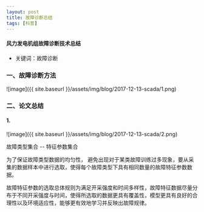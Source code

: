 ```yaml
---
layout: post
title: 故障诊断总结
tags: [科普]
---
```

#### 风力发电机组故障诊断技术总结

* 关键词：故障诊断

### 一、故障诊断方法

![image]({{ site.baseurl }}/assets/img/blog/2017-12-13-scada/1.png)

### 二、论文总结

#### 1.

![image]({{ site.baseurl }}/assets/img/blog/2017-12-13-scada/2.png)

故障类型集合 -- 特征参数集合

为了保证故障类型数据的均匀性， 避免出现对于某类故障训练过多现象，要从采集的数据样本中进行选取，使得每个故障类型下具有相同数量的故障特征参数数据。

故障特征参数的选取总体规则为满足开采强度和时间多样性，故障特征数据尽量分布于不同开采强度与时间，使得所选取的数据更具有覆盖性，模型更具有良好的合理性以及环境适应性，能够更有效地学习并反映出故障规律。


